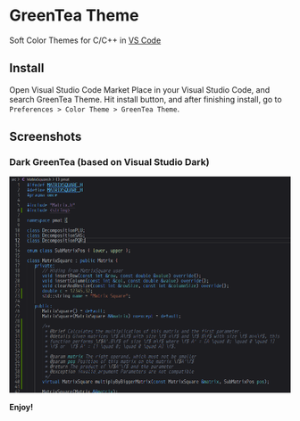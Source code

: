 # GreenTea Theme
Soft Color Themes for C/C++ in [VS Code](http://code.visualstudio.com)


## Install

Open Visual Studio Code Market Place in your Visual Studio Code, and search GreenTea Theme. Hit install button, and after finishing install, go to ```Preferences > Color Theme > GreenTea Theme```.

## Screenshots

### Dark GreenTea (based on Visual Studio Dark)
![darkGreenTea](./pictures/darkGreenTea.png)


**Enjoy!**
